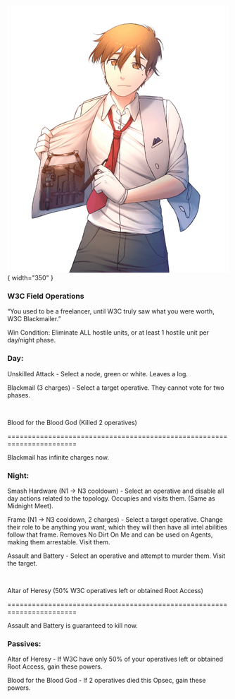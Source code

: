 ![w3cblackmailer.png](Images/w3cblackmailer.png){ width="350" }

### **W3C Field Operations**

“You used to be a freelancer, until W3C truly saw what you were worth, W3C Blackmailer.”

Win Condition: Eliminate ALL hostile units, or at least 1 hostile unit per day/night phase.

### **Day:**

Unskilled Attack - Select a node, green or white. Leaves a log.

Blackmail (3 charges) - Select a target operative. They cannot vote for two phases.

<br>

Blood for the Blood God (Killed 2 operatives)

=======================================================================

Blackmail has infinite charges now.

### **Night:**

Smash Hardware (N1 -> N3 cooldown) - Select an operative and disable all day actions related to the topology. Occupies and visits them. (Same as Midnight Meet).

Frame (N1 -> N3 cooldown, 2 charges) - Select a target operative. Change their role to be anything you want, which they will then have all intel abilities follow that frame. Removes No Dirt On Me and can be used on Agents, making them arrestable. Visit them.

Assault and Battery - Select an operative and attempt to murder them. Visit the target.

<br>

Altar of Heresy (50% W3C operatives left or obtained Root Access)

=======================================================================

Assault and Battery is guaranteed to kill now.

### **Passives:**

Altar of Heresy - If W3C have only 50% of your operatives left or obtained Root Access, gain these powers.

Blood for the Blood God - If 2 operatives died this Opsec, gain these powers.